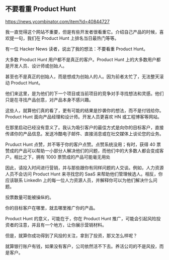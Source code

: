 ## 不要看重 Product Hunt

https://news.ycombinator.com/item?id=40844727

我一直觉得这个网站不重要，但是有些开发者很看重它。介绍自己产品的时候，喜欢提一句，我们在 Product Hunt 上排名当日最热门等等。

有一位 Hacker News 读者，说出了我的想法：不要看重 Product Hunt。

大多数 Product Hunt 用户都不是真正的客户。Product Hunt 上的大多数用户都是开发人员、设计师或创始人。

甚至也不是真正的创始人，而是想成为创始人的人。因为前者太忙了，无法整天滚动 Product Hunt。

他们来这里，是为他们的下一个项目或当前项目的竞争对手寻找想法和灵感。他们只是在寻找产品创意，对产品本身不感兴趣。

这些人，就算他们真的看了，更有可能的结果是抄袭你的想法，而不是付钱给你。Product Hunt 面向产品经理和设计师。开发人员更喜欢 HN 或工程博客等网站。

在那里启动已经没有意义了。我认为吸引客户的最佳方式是向你的目标客户，直接传递你的产品信息。发送冷酷电子邮件、直接消息或在社交媒体上谈论您的业务。

Pruduct Hunt 点赞，并不等于你的客户点赞。点赞系统没用；有时，获得 40 票赞成的产品可以帮助一小部分人解决他们的问题，而他们中的大多数人都会变成客户。相比之下，拥有 1000 票赞成的产品可能毫无用处

因此，请投入时间进行营销，并与那些跟你有同样问题的人交谈。例如，人力资源人员不会访问 Product Hunt 来寻找您的 SaaS 来帮助他们管理候选人。相反，你应该联系 LinkedIn 上的每一位人力资源人员，并解释你可以为他们解决什么问题。 

投票数量可能被操纵的。

你的目标客户在哪里，就去哪里推广你的产品。

Product Hunt 的意义，可能在于，你在 Product Hunt 推广，可能会引起风险投资者的注意，并且有一个地方，让你展示营销材料。

但是，就算你成功得到了风投的关注，拿到了投资，那又怎么样呢？

就算银行账户有钱，如果没有客户，公司依然活不下去。养活公司的不是风投，而是客户。